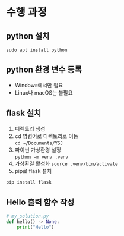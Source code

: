 # 수행 과정
## python 설치
```
sudo apt install python
```

## python 환경 변수 등록
- Windows에서만 필요
- Linux나 macOS는 불필요

## flask 설치
1. 디렉토리 생성
2. cd 명령어로 디렉토리로 이동  
  ```cd ~/Documents/YSJ```
3. 파이썬 가상환경 설정  
  ```python -m venv .venv```
4. 가상환결 활성화
  ```source .venv/bin/activate```
5. pip로 flask 설치
  ```python
  pip install flask
  ```

## Hello 출력 함수 작성
```python
# my_solution.py
def hello() -> None:
    print("Hello")
```

